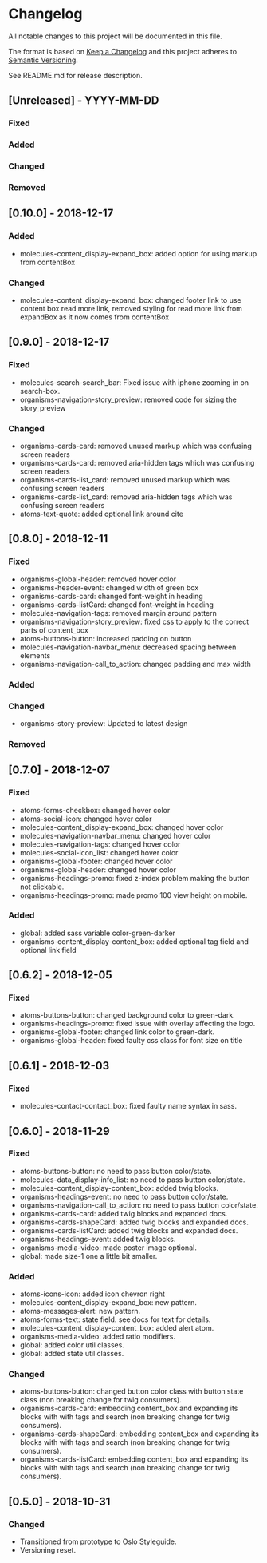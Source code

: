 # Changelog
All notable changes to this project will be documented in this file.

The format is based on [Keep a Changelog](http://keepachangelog.com/en/1.0.0/)
and this project adheres to [Semantic Versioning](http://semver.org/spec/v2.0.0.html).

See README.md for release description.

## [Unreleased] - YYYY-MM-DD

### Fixed

### Added

### Changed

### Removed

## [0.10.0] - 2018-12-17

### Added
* molecules-content_display-expand_box: added option for using markup from contentBox

### Changed
* molecules-content_display-expand_box: changed footer link to use content box read more link, removed styling for read more link from expandBox as it now comes from contentBox


## [0.9.0] - 2018-12-17

### Fixed
* molecules-search-search_bar: Fixed issue with iphone zooming in on search-box.
* organisms-navigation-story_preview: removed code for sizing the story_preview

### Changed
* organisms-cards-card: removed unused markup which was confusing screen readers
* organisms-cards-card: removed aria-hidden tags which was confusing screen readers
* organisms-cards-list_card: removed unused markup which was confusing screen readers
* organisms-cards-list_card: removed aria-hidden tags which was confusing screen readers
* atoms-text-quote: added optional link around cite


## [0.8.0] - 2018-12-11

### Fixed
* organisms-global-header: removed hover color
* organisms-header-event: changed width of green box
* organisms-cards-card: changed font-weight in heading
* organisms-cards-listCard: changed font-weight in heading
* molecules-navigation-tags: removed margin around pattern
* organisms-navigation-story_preview: fixed css to apply to the correct parts of content_box
* atoms-buttons-button: increased padding on button
* molecules-navigation-navbar_menu: decreased spacing between elements
* organisms-navigation-call_to_action: changed padding and max width

### Added

### Changed
* organisms-story-preview: Updated to latest design

### Removed


## [0.7.0] - 2018-12-07

### Fixed
* atoms-forms-checkbox: changed hover color
* atoms-social-icon: changed hover color
* molecules-content_display-expand_box: changed hover color
* molecules-navigation-navbar_menu: changed hover color
* molecules-navigation-tags: changed hover color
* molecules-social-icon_list: changed hover color
* organisms-global-footer: changed hover color
* organisms-global-header: changed hover color
* organisms-headings-promo: fixed z-index problem making the button not clickable.
* organisms-headings-promo: made promo 100 view height on mobile.

### Added
* global: added sass variable color-green-darker
* organisms-content_display-content_box: added optional tag field and optional link field


## [0.6.2] - 2018-12-05

### Fixed
* atoms-buttons-button: changed background color to green-dark.
* organisms-headings-promo: fixed issue with overlay affecting the logo.
* organisms-global-footer: changed link color to green-dark.
* organisms-global-header: fixed faulty css class for font size on title


## [0.6.1] - 2018-12-03

### Fixed
* molecules-contact-contact_box: fixed faulty name syntax in sass.


## [0.6.0] - 2018-11-29

### Fixed
* atoms-buttons-button: no need to pass button color/state.
* molecules-data_display-info_list: no need to pass button color/state.
* molecules-content_display-content_box: added twig blocks.
* organisms-headings-event: no need to pass button color/state.
* organisms-navigation-call_to_action: no need to pass button color/state.
* organisms-cards-card: added twig blocks and expanded docs.
* organisms-cards-shapeCard: added twig blocks and expanded docs.
* organisms-cards-listCard: added twig blocks and expanded docs.
* organisms-headings-event: added twig blocks.
* organisms-media-video: made poster image optional.
* global: made size-1 one a little bit smaller.

### Added
* atoms-icons-icon: added icon chevron right
* molecules-content_display-expand_box: new pattern.
* atoms-messages-alert: new pattern.
* atoms-forms-text: state field. see docs for text for details.
* molecules-content_display-content_box: added alert atom.
* organisms-media-video: added ratio modifiers.
* global: added color util classes.
* global: added state util classes.


### Changed
* atoms-buttons-button: changed button color class with button state class (non breaking change for twig consumers).
* organisms-cards-card: embedding content_box and expanding its blocks with with tags and search (non breaking change for twig consumers).
* organisms-cards-shapeCard: embedding content_box and expanding its blocks with with tags and search (non breaking change for twig consumers).
* organisms-cards-listCard: embedding content_box and expanding its blocks with with tags and search (non breaking change for twig consumers).


## [0.5.0] - 2018-10-31

### Changed
* Transitioned from prototype to Oslo Styleguide.
* Versioning reset.
